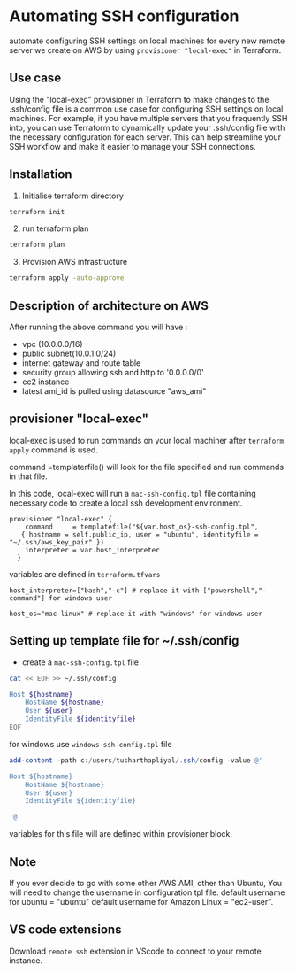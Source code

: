 # Automating SSH configuration

automate configuring SSH settings on local machines for every new remote server we create on AWS by using ```provisioner "local-exec"``` in Terraform.
## Use case
Using the "local-exec" provisioner in Terraform to make changes to the .ssh/config file is a common use case for configuring SSH settings on local machines. For example, if you have multiple servers that you frequently SSH into, you can use Terraform to dynamically update your .ssh/config file with the necessary configuration for each server. This can help streamline your SSH workflow and make it easier to manage your SSH connections.

## Installation
1. Initialise terraform directory

```bash
terraform init
```
2. run terraform plan

```bash
terraform plan
```
3. Provision AWS infrastructure

```bash
terraform apply -auto-approve
```
## Description of architecture on AWS
After running the above command you will have :
- vpc (10.0.0.0/16)
- public subnet(10.0.1.0/24)
- internet gateway and route table 
- security group allowing ssh and http to '0.0.0.0/0'
- ec2 instance
- latest ami_id is pulled using datasource "aws_ami"

## provisioner "local-exec"
local-exec is used to run commands on your local machiner after ``terraform apply`` command is used.

 command =templaterfile() will look for the file specified and run commands in that file.

In this code, local-exec will run a ``mac-ssh-config.tpl`` file containing necessary code to create a local ssh development environment.

```hcl
provisioner "local-exec" {
    command     = templatefile("${var.host_os}-ssh-config.tpl", 
   { hostname = self.public_ip, user = "ubuntu", identityfile = "~/.ssh/aws_key_pair" })
    interpreter = var.host_interpreter
  }
```
variables are defined in ``terraform.tfvars``
```hcl
host_interpreter=["bash","-c"] # replace it with ["powershell","-command"] for windows user

host_os="mac-linux" # replace it with "windows" for windows user
```
## Setting up template file for ~/.ssh/config
 - create a ``mac-ssh-config.tpl`` file
```bash
cat << EOF >> ~/.ssh/config

Host ${hostname}
    HostName ${hostname}
    User ${user}
    IdentityFile ${identityfile}
EOF
```

for windows use ```windows-ssh-config.tpl``` file
```powershell
add-content -path c:/users/tusharthapliyal/.ssh/config -value @'

Host ${hostname}
    HostName ${hostname}
    User ${user}
    IdentityFile ${identityfile}

'@
```
variables for this file will are defined within provisioner block.

## Note
If you ever decide to go with some other AWS AMI, other than Ubuntu, You will need to change the username in configuration tpl file. default username for ubuntu = "ubuntu" default username for Amazon Linux = "ec2-user". 

## VS code extensions
Download ```remote ssh``` extension in VScode to connect to your remote instance.
